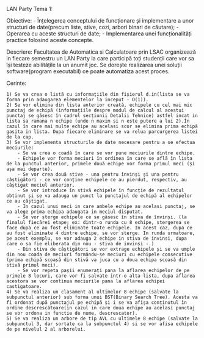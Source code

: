 LAN Party Tema 1:

Obiective:
    - Înțelegerea conceptului de funcționare și implementare a unor structuri de date(precum liste, stive, cozi, arbori binari de căutare);
    - Operarea cu aceste structuri de date;
    - Implementarea unei funcționalități practice folosind aceste concepte.

Descriere:
    Facultatea de Automatica si Calculatoare prin LSAC organizează in fiecare semestru un LAN Party la care participă toți studenții care vor sa își testeze abilitățile la un anumit joc. Se dorește realizarea unei soluții software(program executabil) ce poate automatiza acest proces.

Cerinte:

    1) Se va crea o listă cu informațiile din fișierul d.in(lista se va forma prin adaugarea elementelor la inceput - O(1)).
    2) Se vor elimina din lista anterior creată, echipele cu cel mai mic punctaj de echipă (informațiile despre modul de calcul al acestui punctaj se găsesc în cadrul secțiunii Detalii Tehnice) astfel incat in lista sa ramana n echipe (unde n maxim si n este putere a lui 2).În cazul în care mai multe echipe au acelasi scor se elimina prima echipă gasita in lista. Dupa fiecare eliminare se va relua parcurgerea listei de la cap.
    3) Se vor implementa structurile de date necesare pentru a se efectua meciurile:
        - Se va crea o coadă în care se vor pune meciurile dintre echipe.
        - Echipele vor forma meciuri în ordinea în care se află în lista de la punctul anterior, primele două echipe vor forma primul meci (și așa mai departe).
        - Se vor crea două stive - una pentru învinși și una pentru câștigători - ce vor conține echipele ce au pierdut, respectiv, au câștigat meciul anterior.
        - Se vor introduce în stivă echipele în funcție de rezultatul obținut și se va adauga un punct la punctajul de echipă al echipelor ce au câștigat.
        - In cazul unui meci in care ambele echipe au acelasi punctaj, se va alege prima echipa adaugata in meciul disputat.
        - Se vor șterge echipele ce se găsesc în stiva de învinși. (la finalul fiecărei etape; ex: dintr-o runda cu 8 echipe, stergerea se face dupa ce au fost eliminate toate echipele. In acest caz, dupa ce au fost eliminate 4 dintre echipe, se vor sterge. In runda urmatoare, pe acest exemplu, se vor adauga 2 echipe in stiva de invinsi, dupa care o sa fie eliberata din nou - stiva de invinsi -.)
        - Din stiva de câștigători se vor extrage echipele și se va umple din nou coada de meciuri formându-se meciuri cu echipele consecutive (prima echipă scoasă din stivă va juca cu a doua echipa scoasă din stivă primul meci).
        - Se vor repeta pașii enumerați pana la aflarea echipelor de pe primele 8 locuri, care vor fi salvate intr-o alta lista, dupa aflarea acestora se vor continua meciurile pana la aflarea echipei castigatoare.
    4) Se va realiza un clasament al ultimelor 8 echipe (salvate la subpunctul anterior) sub forma unui BST(Binary Search Tree). Acesta va fi ordonat după punctajul pe echipă și i se va afișa conținutul în ordine descrescătoare(in cazul in care doua echipe au acelasi punctaj se vor ordona in functie de nume, descrescator).
    5) Se va realiza un arbore de tip AVL cu ultimele 8 echipe (salvate la subpunctul 3, dar sortate ca la subpunctul 4) si se vor afisa echipele de pe nivelul 2 al arborelui.

